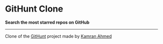 # GitHunt Clone
**Search the most starred repos on GitHub**

___
Clone of the [GitHunt](https://kamranahmed.info/githunt/) project made by [Kamran Ahmed](https://github.com/kamranahmedse)
